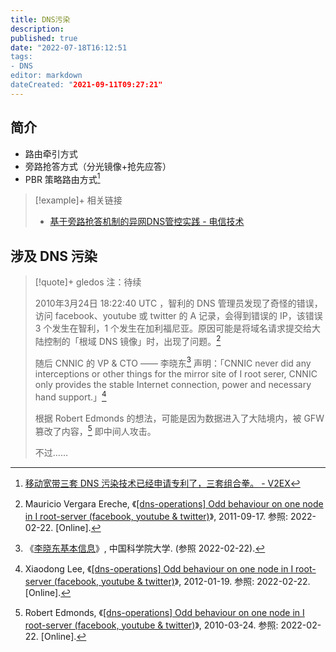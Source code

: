 ```yaml
---
title: DNS污染
description:
published: true
date: "2022-07-18T16:12:51
tags:
- DNS
editor: markdown
dateCreated: "2021-09-11T09:27:21"
---
```


## 简介

+ 路由牵引方式
+ 旁路抢答方式（分光镜像+抢先应答）  
+ PBR 策略路由方式[^482394]

[^482394]: [移动宽带三套 DNS 污染技术已经申请专利了，三套组合拳。 - V2EX](https://web.archive.org/web/20200327034135/https://v2ex.com/t/482394)

> [!example]+ 相关链接
> + [基于旁路抢答机制的异网DNS管控实践 - 电信技术](https://web.archive.org/web/20180823105346/http://www.ttm.com.cn/article/2016/1000-1247/1000-1247-1-1-00064.shtml)

## 涉及 DNS 污染

> [!quote]+ gledos 注：待续
>
> 2010年3月24日 18:22:40 UTC ，智利的 DNS 管理员发现了奇怪的错误，访问 facebook、youtube 或 twitter 的 A 记录，会得到错误的 IP，该错误 3 个发生在智利，1 个发生在加利福尼亚。原因可能是将域名请求提交给大陆控制的「根域 DNS 镜像」时，出现了问题。[^260]
>
> [^260]: Mauricio Vergara Ereche, 《[[dns-operations] Odd behaviour on one node in I root-server (facebook, youtube & twitter)](https://web.archive.org/web/20110917095535/https://lists.dns-oarc.net/pipermail/dns-operations/2010-March/005260.html)》, 2011-09-17. 参照: 2022-02-22. [Online].
>
> 随后 CNNIC 的 VP & CTO —— 李晓东[^LEE] 声明：「CNNIC never 
> did any interceptions or other things for the mirror site of I root 
> serer, CNNIC only provides the stable Internet connection, power and 
> necessary hand support.」[^280]
>
> [^LEE]: 《[李晓东基本信息](https://web.archive.org/web/20200603014428/http://people.ucas.ac.cn/~LEE)》, 中国科学院大学. (参照 2022-02-22).
>
> [^280]: Xiaodong Lee, 《[[dns-operations] Odd behaviour on one node in I root-server (facebook, youtube & twitter)](https://web.archive.org/web/20120119092604/https://lists.dns-oarc.net/pipermail/dns-operations/2010-March/005280.html)》, 2012-01-19. 参照: 2022-02-22. [Online].
>
> 根据 Robert Edmonds 的想法，可能是因为数据进入了大陆境内，被 GFW 篡改了内容，[^271] 即中间人攻击。
>
> [^271]: Robert Edmonds, 《[[dns-operations] Odd behaviour on one node in I root-server (facebook, youtube & twitter)](https://lists.dns-oarc.net/pipermail/dns-operations/2010-March/005271.html)》, 2010-03-24. 参照: 2022-02-22. [Online].
>
> 不过……
